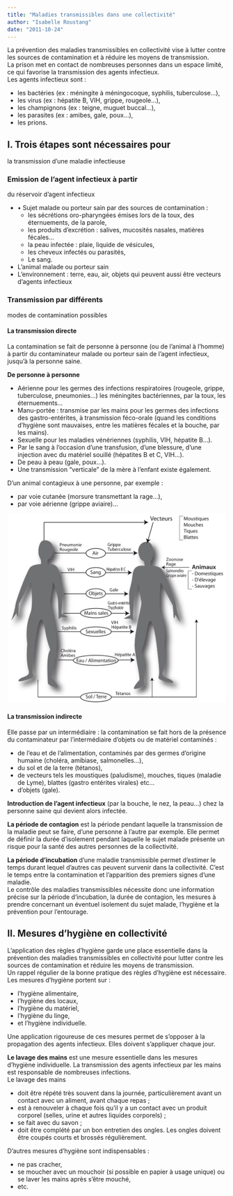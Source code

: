 ```yaml
---
title: "Maladies transmissibles dans une collectivité"
author: "Isabelle Roustang"
date: "2011-10-24"
---
```


<div class="teaser"><p>La prévention des maladies transmissibles en collectivité vise à lutter contre les sources de contamination et à réduire les moyens de transmission.<br />
La prison met en contact de nombreuses personnes dans un espace limité, ce qui favorise la transmission des agents infectieux.<br />
Les agents infectieux sont :</p>
<ul>
<li>les bactéries (ex : méningite à méningocoque, syphilis, tuberculose…),</li>
<li>les virus (ex : hépatite B, VIH, grippe, rougeole…),</li>
<li>les champignons (ex : teigne, muguet buccal…),</li>
<li>les parasites (ex : amibes, gale, poux…),</li>
<li>les prions.</li>
</ul></div>

## I. Trois étapes sont nécessaires pour  
la transmission d’une maladie infectieuse

### Emission de l’agent infectieux à partir  
du réservoir d’agent infectieux

*   • Sujet malade ou porteur sain par des sources de contamination :
    *   les sécrétions oro-pharyngées émises lors de la toux, des éternuements, de la parole,
    *   les produits d’excrétion : salives, mucosités nasales, matières fécales…
    *   la peau infectée : plaie, liquide de vésicules,
    *   les cheveux infectés ou parasités,
    *   Le sang.  
*   L’animal malade ou porteur sain
*   L’environnement : terre, eau, air, objets qui peuvent aussi être vecteurs d’agents infectieux

### Transmission par différents  
modes de contamination possibles

#### La transmission directe

La contamination se fait de personne à personne (ou de l’animal à l’homme) à partir du contaminateur malade ou porteur sain de l’agent infectieux, jusqu’à la personne saine.

**De personne à personne**

*   Aérienne pour les germes des infections respiratoires (rougeole, grippe, tuberculose, pneumonies…) les méningites bactériennes, par la toux, les éternuements…
*   Manu-portée : transmise par les mains pour les germes des infections des gastro-entérites, à transmission féco-orale (quand les conditions d’hygiène sont mauvaises, entre les matières fécales et la bouche, par les mains).  
*   Sexuelle pour les maladies vénériennes (syphilis, VIH, hépatite B…).  
*   Par le sang à l’occasion d’une transfusion, d’une blessure, d’une injection avec du matériel souillé (hépatites B et C, VIH…).  
*   De peau à peau (gale, poux…).  
*   Une transmission “verticale” de la mère à l’enfant existe également.

D’un animal contagieux à une personne, par exemple :

*   par voie cutanée (morsure transmettant la rage…),
*   par voie aérienne (grippe aviaire)…


![](vecteurs-de-transmission-nhygiene.jpg)


#### La transmission indirecte

Elle passe par un intermédiaire : la contamination se fait hors de la présence du contaminateur par l’intermédiaire d’objets ou de matériel contaminés :

*   de l’eau et de l’alimentation, contaminés par des germes d’origine humaine (choléra, amibiase, salmonelles…),
*   du sol et de la terre (tétanos),
*   de vecteurs tels les moustiques (paludisme), mouches, tiques (maladie de Lyme), blattes (gastro entérites virales) etc…
*   d’objets (gale).

**Introduction de l’agent infectieux** (par la bouche, le nez, la peau…) chez la personne saine qui devient alors infectée.

**La période de contagion** est la période pendant laquelle la transmission de la maladie peut se faire, d’une personne à l’autre par exemple. Elle permet de définir la durée d’isolement pendant laquelle le sujet malade présente un risque pour la santé des autres personnes de la collectivité.

**La période d’incubation** d’une maladie transmissible permet d’estimer le temps durant lequel d’autres cas peuvent survenir dans la collectivité. C’est le temps entre la contamination et l’apparition des premiers signes d’une maladie.  
Le contrôle des maladies transmissibles nécessite donc une information précise sur la période d’incubation, la durée de contagion, les mesures à prendre concernant un éventuel isolement du sujet malade, l’hygiène et la prévention pour l’entourage.

## II. Mesures d’hygiène en collectivité

L’application des règles d’hygiène garde une place essentielle dans la prévention des maladies transmissibles en collectivité pour lutter contre les sources de contamination et réduire les moyens de transmission.  
Un rappel régulier de la bonne pratique des règles d’hygiène est nécessaire. Les mesures d’hygiène portent sur :

*   l’hygiène alimentaire,
*   l’hygiène des locaux,
*   l’hygiène du matériel,
*   l’hygiène du linge,
*   et l’hygiène individuelle.

Une application rigoureuse de ces mesures permet de s’opposer à la propagation des agents infectieux. Elles doivent s’appliquer chaque jour.

**Le lavage des mains** est une mesure essentielle dans les mesures d’hygiène individuelle. La transmission des agents infectieux par les mains est responsable de nombreuses infections.  
Le lavage des mains

*   doit être répété très souvent dans la journée, particulièrement avant un contact avec un aliment, avant chaque repas ;
*   est à renouveler à chaque fois qu’il y a un contact avec un produit corporel (selles, urine et autres liquides corporels) ;
*   se fait avec du savon ;
*   doit être complété par un bon entretien des ongles. Les ongles doivent être coupés courts et brossés régulièrement.

D’autres mesures d’hygiène sont indispensables :

*   ne pas cracher,
*   se moucher avec un mouchoir (si possible en papier à usage unique) ou se laver les mains après s’être mouché,
*   etc.